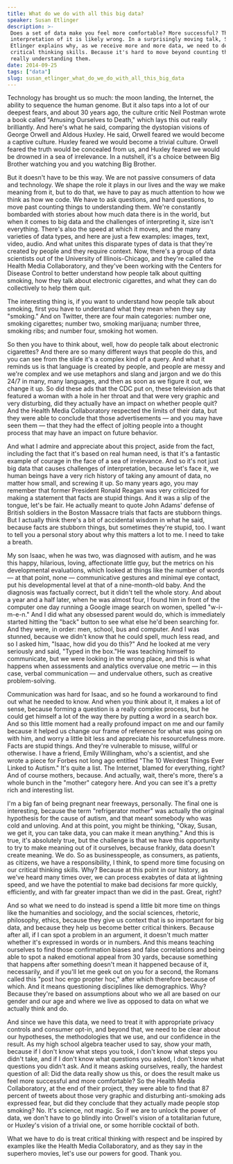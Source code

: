 ```yaml
---
title: What do we do with all this big data?
speaker: Susan Etlinger
description: >-
 Does a set of data make you feel more comfortable? More successful? Then your
 interpretation of it is likely wrong. In a surprisingly moving talk, Susan
 Etlinger explains why, as we receive more and more data, we need to deepen our
 critical thinking skills. Because it's hard to move beyond counting things to
 really understanding them.
date: 2014-09-25
tags: ["data"]
slug: susan_etlinger_what_do_we_do_with_all_this_big_data
---
```


Technology has brought us so much: the moon landing, the Internet, the ability to sequence
the human genome. But it also taps into a lot of our deepest fears, and about 30 years
ago, the culture critic Neil Postman wrote a book called "Amusing Ourselves to Death,"
which lays this out really brilliantly. And here's what he said, comparing the dystopian
visions of George Orwell and Aldous Huxley. He said, Orwell feared we would become a
captive culture. Huxley feared we would become a trivial culture. Orwell feared the truth
would be concealed from us, and Huxley feared we would be drowned in a sea of irrelevance.
In a nutshell, it's a choice between Big Brother watching you and you watching Big
Brother. 

But it doesn't have to be this way. We are not passive consumers of data and technology.
We shape the role it plays in our lives and the way we make meaning from it, but to do
that, we have to pay as much attention to how we think as how we code. We have to ask
questions, and hard questions, to move past counting things to understanding them. We're
constantly bombarded with stories about how much data there is in the world, but when it
comes to big data and the challenges of interpreting it, size isn't everything. There's
also the speed at which it moves, and the many varieties of data types, and here are just
a few examples: images, text, video, audio. And what unites this disparate types of data
is that they're created by people and they require context. Now, there's a group of data
scientists out of the University of Illinois-Chicago, and they're called the Health Media
Collaboratory, and they've been working with the Centers for Disease Control to better
understand how people talk about quitting smoking, how they talk about electronic
cigarettes, and what they can do collectively to help them quit.

The interesting thing is, if you want to understand how people talk about smoking, first
you have to understand what they mean when they say "smoking." And on Twitter, there are
four main categories: number one, smoking cigarettes; number two, smoking marijuana;
number three, smoking ribs; and number four, smoking hot women. 

So then you have to think about, well, how do people talk about electronic cigarettes? And
there are so many different ways that people do this, and you can see from the slide it's
a complex kind of a query. And what it reminds us is that language is created by people,
and people are messy and we're complex and we use metaphors and slang and jargon and we do
this 24/7 in many, many languages, and then as soon as we figure it out, we change it
up. So did these ads that the CDC put on, these television ads that featured a woman with a
hole in her throat and that were very graphic and very disturbing, did they actually have
an impact on whether people quit? And the Health Media Collaboratory respected the limits
of their data, but they were able to conclude that those advertisements — and you may have
seen them — that they had the effect of jolting people into a thought process that may
have an impact on future behavior.

And what I admire and appreciate about this project, aside from the fact, including the
fact that it's based on real human need, is that it's a fantastic example of courage in
the face of a sea of irrelevance. And so it's not just big data that causes challenges of
interpretation, because let's face it, we human beings have a very rich history of taking
any amount of data, no matter how small, and screwing it up. So many years ago, you may
remember that former President Ronald Reagan was very criticized for making a statement
that facts are stupid things. And it was a slip of the tongue, let's be fair. He actually
meant to quote John Adams' defense of British soldiers in the Boston Massacre trials that
facts are stubborn things. But I actually think there's a bit of accidental wisdom in what
he said, because facts are stubborn things, but sometimes they're stupid, too. I want to
tell you a personal story about why this matters a lot to me. I need to take a
breath.

My son Isaac, when he was two, was diagnosed with autism, and he was this happy,
hilarious, loving, affectionate little guy, but the metrics on his developmental
evaluations, which looked at things like the number of words — at that point, none —
communicative gestures and minimal eye contact, put his developmental level at that of a
nine-month-old baby. And the diagnosis was factually correct, but it didn't tell the whole
story. And about a year and a half later, when he was almost four, I found him in front of
the computer one day running a Google image search on women, spelled "w-i-m-e-n." And I
did what any obsessed parent would do, which is immediately started hitting the "back"
button to see what else he'd been searching for. And they were, in order: men, school, bus
and computer. And I was stunned, because we didn't know that he could spell, much less
read, and so I asked him, "Isaac, how did you do this?" And he looked at me very seriously
and said, "Typed in the box."He was teaching himself to communicate, but we were looking
in the wrong place, and this is what happens when assessments and analytics overvalue one
metric — in this case, verbal communication — and undervalue others, such as creative
problem-solving.

Communication was hard for Isaac, and so he found a workaround to find out what he needed
to know. And when you think about it, it makes a lot of sense, because forming a question
is a really complex process, but he could get himself a lot of the way there by putting a
word in a search box. And so this little moment had a really profound impact on me and our
family because it helped us change our frame of reference for what was going on with him,
and worry a little bit less and appreciate his resourcefulness more. Facts are stupid
things. And they're vulnerable to misuse, willful or otherwise. I have a friend, Emily
Willingham, who's a scientist, and she wrote a piece for Forbes not long ago entitled "The
10 Weirdest Things Ever Linked to Autism." It's quite a list. The Internet, blamed for
everything, right? And of course mothers, because. And actually, wait, there's more,
there's a whole bunch in the "mother" category here. And you can see it's a pretty rich
and interesting list.

I'm a big fan of being pregnant near freeways, personally. The final one is interesting,
because the term "refrigerator mother" was actually the original hypothesis for the cause
of autism, and that meant somebody who was cold and unloving. And at this point, you might
be thinking, "Okay, Susan, we get it, you can take data, you can make it mean anything."
And this is true, it's absolutely true, but the challenge is that we have this opportunity
to try to make meaning out of it ourselves, because frankly, data doesn't create meaning.
We do. So as businesspeople, as consumers, as patients, as citizens, we have a
responsibility, I think, to spend more time focusing on our critical thinking skills. Why?
Because at this point in our history, as we've heard many times over, we can process
exabytes of data at lightning speed, and we have the potential to make bad decisions far
more quickly, efficiently, and with far greater impact than we did in the past. Great,
right?

And so what we need to do instead is spend a little bit more time on things like the
humanities and sociology, and the social sciences, rhetoric, philosophy, ethics, because
they give us context that is so important for big data, and because they help us become
better critical thinkers. Because after all, if I can spot a problem in an argument, it
doesn't much matter whether it's expressed in words or in numbers. And this means teaching
ourselves to find those confirmation biases and false correlations and being able to spot
a naked emotional appeal from 30 yards, because something that happens after something
doesn't mean it happened because of it, necessarily, and if you'll let me geek out on you
for a second, the Romans called this "post hoc ergo propter hoc," after which therefore
because of which. And it means questioning disciplines like demographics. Why? Because
they're based on assumptions about who we all are based on our gender and our age and
where we live as opposed to data on what we actually think and do.

And since we have this data, we need to treat it with appropriate privacy controls and
consumer opt-in, and beyond that, we need to be clear about our hypotheses, the
methodologies that we use, and our confidence in the result. As my high school algebra
teacher used to say, show your math, because if I don't know what steps you took, I don't
know what steps you didn't take, and if I don't know what questions you asked, I don't
know what questions you didn't ask. And it means asking ourselves, really, the hardest
question of all: Did the data really show us this, or does the result make us feel more
successful and more comfortable? So the Health Media Collaboratory, at the end of their
project, they were able to find that 87 percent of tweets about those very graphic and
disturbing anti-smoking ads expressed fear, but did they conclude that they actually made
people stop smoking? No. It's science, not magic. So if we are to unlock the power of data,
we don't have to go blindly into Orwell's vision of a totalitarian future, or Huxley's
vision of a trivial one, or some horrible cocktail of both.

What we have to do is treat critical thinking with respect and be inspired by examples
like the Health Media Collaboratory, and as they say in the superhero movies, let's use
our powers for good. Thank you.

<!--
ad_duration=3.33
comment_count=67
event="TED@IBM"
external_start_time=0
intro_duration=11.82
is_subtitle_required="False"
is_talk_featured="True"
language="en"
language_swap="False"
native_language="en"
number_of_related_talks=6
number_of_speakers=1
number_of_subtitled_videos=25
number_of_tags=1
number_of_talk_download_languages=25
number_of_talk_more_resources=0
number_of_talk_recommendations=0
number_of_talks_take_actions=0
post_ad_duration=0.83
published_timestamp="2014-10-20 14:45:32"
recording_date="2014-09-25"
speaker_description="Data analyst"
speaker_is_published=1
speaker_name="Susan Etlinger"
talk_name="What do we do with all this big data?"
talks_tags=["data"]
url_audio="https://download.ted.com/talks/SusanEtlinger_2014S.mp3?apikey=acme-roadrunner"
url_photo_speaker="https://pe.tedcdn.com/images/ted/a53e7b0b9f85f0debb63ac6973ea02a589bf046f_254x191.jpg"
url_photo_talk="https://pe.tedcdn.com/images/ted/af9d6067a02b5d76cdbf44ada9a1494b849a29d1_2880x1620.jpg"
url_webpage="https://www.ted.com/talks/susan_etlinger_what_do_we_do_with_all_this_big_data"
video_type_name="TED Institute Talk"
-->